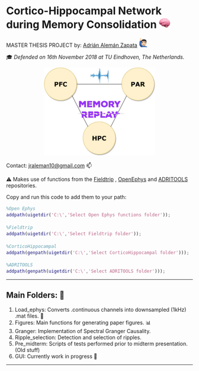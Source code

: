 # Cortico-Hippocampal Network during Memory Consolidation <img src="brain.png" width="30"> 

MASTER THESIS PROJECT by: [Adrián Alemán Zapata](https://www.linkedin.com/in/adri%C3%A1n-alem%C3%A1n-zapata-b1b727b2/) <img src="raised.png" width="25"> 

:mortar_board: *Defended on 16th November 2018 at TU Eindhoven, The Netherlands.* 
<p align="center">
<img src="giphy.gif" width="300">
</p>
<!--- <img src="poster_Adrian8.png" width="800">--->

Contact: jraleman10@gmail.com :mailbox: 

:warning: Makes use of functions from the [Fieldtrip](https://github.com/fieldtrip/fieldtrip) , [OpenEphys](https://github.com/open-ephys) and [ADRITOOLS](https://github.com/Aleman-Z/ADRITOOLS) repositories.

Copy and run this code to add them to your path:
```matlab
%Open Ephys
addpath(uigetdir('C:\','Select Open Ephys functions folder'));

%Fieldtrip
addpath(uigetdir('C:\','Select Fieldtrip folder'));

%CorticoHippocampal
addpath(genpath(uigetdir('C:\','Select CorticoHippocampal folder')));

%ADRITOOLS
addpath(genpath(uigetdir('C:\','Select ADRITOOLS folder')));
```
--------------------------------
## Main Folders: :file_folder: 
1. Load_ephys: Converts .continuous channels into downsampled (1kHz) .mat files. :floppy_disk:
2. Figures: Main functions for generating paper figures. :bar_chart: 
3. Granger: Implementation of Spectral Granger Causality. 
4. Ripple_selection: Detection and selection of ripples.
5. Pre_midterm: Scripts of tests performed prior to midterm presentation. (Old stuff)
6. GUI: Currently work in progress :hammer:
--------------------------------
